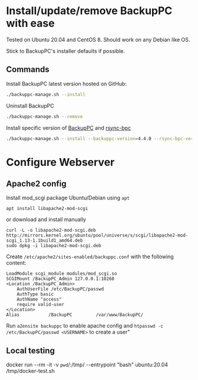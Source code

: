 # Install/update/remove BackupPC with ease

Tested on Ubuntu 20.04 and CentOS 8. Should work on any Debian like OS.

Stick to BackupPC's installer defaults if possible.

## Commands

Install BackupPC latest version hosted on GitHub:

```bash
./backuppc-manage.sh --install
```

Uninstall BackupPC

```bash
./backuppc-manage.sh --remove
```

Install specific version of [BackupPC](https://github.com/backuppc/backuppc/releases) and [rsync-bpc](https://github.com/backuppc/rsync-bpc/releases)

```bash
./backuppc-manage.sh --install --backuppc-version=4.4.0 --rsync-bpc-version=3.1.3.0
```

# Configure Webserver

## Apache2 config

Install mod_scgi package Ubuntu/Debian using `apt`
```
apt install libapache2-mod-scgi
```

or download and install manually

```
curl -L -o libapache2-mod-scgi.deb http://mirrors.kernel.org/ubuntu/pool/universe/s/scgi/libapache2-mod-scgi_1.13-1.1build1_amd64.deb
sudo dpkg -i libapache2-mod-scgi.deb
```

Create `/etc/apache2/sites-enabled/backuppc.conf` with the following content:

```
LoadModule scgi_module modules/mod_scgi.so
SCGIMount /BackupPC_Admin 127.0.0.1:10268
<Location /BackupPC_Admin>
    AuthUserFile /etc/BackupPC/passwd
    AuthType basic
    AuthName "access"
    require valid-user
</Location>
Alias           /BackupPC         /var/www/BackupPC/
```
	
Run `a2ensite backuppc` to enable apache config and `htpasswd -c /etc/BackupPC/passwd <USERNAME>` to create a user"

## Local testing

docker run --rm -it -v `pwd`/:/tmp/ --entrypoint "bash" ubuntu:20.04 /tmp/docker-test.sh
